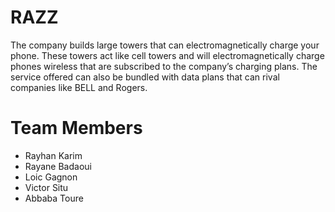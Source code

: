 # RAZZ
The company builds large towers that can electromagnetically charge your phone. These towers act like cell towers and will electromagnetically charge phones wireless that are subscribed to the company’s charging plans. The service offered can also be bundled with data plans that can rival companies like BELL and Rogers.  

# Team Members

- Rayhan Karim
- Rayane Badaoui
- Loic Gagnon
- Victor Situ
- Abbaba Toure
